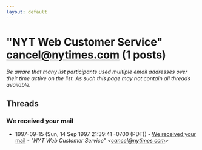 ```yaml
---
layout: default
---
```


# "NYT Web Customer Service" <cancel@nytimes.com> (1 posts)

_Be aware that many list participants used multiple email addresses over their time active on the list. As such this page may not contain all threads available._

## Threads

### We received your mail
+ 1997-09-15 (Sun, 14 Sep 1997 21:39:41 -0700 (PDT)) - [We received your mail](/archive/1997/09/3613fab40e432de26a455d32953c49d6e98b7df1df7b28d9be1b167e39d9d5c7) - _"NYT Web Customer Service" \<cancel@nytimes.com\>_

